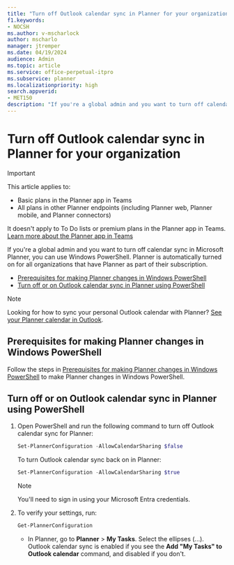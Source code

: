 ```yaml
---
title: "Turn off Outlook calendar sync in Planner for your organization"
f1.keywords:
- NOCSH
ms.author: v-mscharlock
author: mscharlo
manager: jtremper
ms.date: 04/19/2024
audience: Admin
ms.topic: article
ms.service: office-perpetual-itpro
ms.subservice: planner
ms.localizationpriority: high
search.appverid:
- MET150
description: "If you're a global admin and you want to turn off calendar sync in Microsoft Planner, you can use Windows PowerShell"
---
```


# Turn off Outlook calendar sync in Planner for your organization

> [!IMPORTANT]
>
> This article applies to:
>
> - Basic plans in the Planner app in Teams
> - All plans in other Planner endpoints (including Planner web, Planner mobile, and Planner connectors)
>
> It doesn't apply to To Do lists or premium plans in the Planner app in Teams. [Learn more about the Planner app in Teams](/microsoftteams/manage-planner-app)

If you're a global admin and you want to turn off calendar sync in Microsoft Planner, you can use Windows PowerShell. Planner is automatically turned on for all organizations that have Planner as part of their subscription.

- [Prerequisites for making Planner changes in Windows PowerShell](#prerequisites-for-making-planner-changes-in-windows-powershell)
- [Turn off or on Outlook calendar sync in Planner using PowerShell](#turn-off-or-on-outlook-calendar-sync-in-planner-using-powershell)

> [!NOTE]
> Looking for how to sync your personal Outlook calendar with Planner? [See your Planner calendar in Outlook](https://support.office.com/article/see-your-planner-calendar-in-outlook-5dcccce5-2750-49b5-991b-1837379d96c7).

## Prerequisites for making Planner changes in Windows PowerShell

Follow the steps in [Prerequisites for making Planner changes in Windows PowerShell](prerequisites-for-powershell.md) to make Planner changes in Windows PowerShell.

## Turn off or on Outlook calendar sync in Planner using PowerShell

1. Open PowerShell and run the following command to turn off Outlook calendar sync for Planner:

   ```PowerShell
   Set-PlannerConfiguration -AllowCalendarSharing $false
   ```

   To turn Outlook calendar sync back on in Planner:

   ```PowerShell
   Set-PlannerConfiguration -AllowCalendarSharing $true
   ```

   > [!NOTE]
   > You'll need to sign in using your Microsoft Entra credentials.

2. To verify your settings, run:

   ```PowerShell
   Get-PlannerConfiguration
   ```
   - In Planner, go to **Planner** > **My Tasks**. Select the ellipses (...). Outlook calendar sync is enabled if you see the **Add "My Tasks" to Outlook calendar** command, and disabled if you don't.
